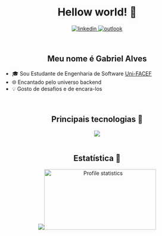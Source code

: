 
<h1 align="center">Hellow world! 👋</h1>
<p align="center">
  <a href="https://www.linkedin.com/in/dev-gabriel-alves/">
    <img src="https://img.shields.io/badge/LinkedIn-0077B5?style=for-the-badge&logo=linkedin&logoColor=white" alt="linkedin">
  </a>
  <a href="mailto:gabrieldamasceno881@outlook.com">
    <img src="https://img.shields.io/badge/Microsoft_Outlook-0078D4?style=for-the-badge&logo=microsoft-outlook&logoColor=white" alt="outlook">
  </a>
</p>

<br>

<h2 align="center"> Meu nome é Gabriel Alves</h2>
<ul>
  <li>🎓 Sou Estudante de Engenharia de Software <a href="https://www.unifacef.com.br/">Uni-FACEF</a></li>
  <li>🌐 Encantado pelo universo backend</li>
  <li>💡 Gosto de desafios e de encara-los</li>
</ul>

<br>
<h2 align="center">Principais tecnologias 🚀</h2>
<div align="center">
<img src="https://skillicons.dev/icons?i=java,spring,react,postgres,gcp,kafka,rabbitmq,docker,git,maven,idea,&perline=14" />
</div>
<br>

<h2 align="center">Estatística 📖</h2>
<p align="center">
  <img src="https://github-readme-stats-git-masterrstaa-rickstaa.vercel.app/api/top-langs/?username=devalvesg&layout=compact&hide_border=true&theme=tokyonight"><a><img src="https://github-profile-summary-cards.vercel.app/api/cards/stats?username=devalvesg&theme=tokyonight" alt="Profile statistics" width="300px" height="163" style="border: none"></a>
</p>

  



